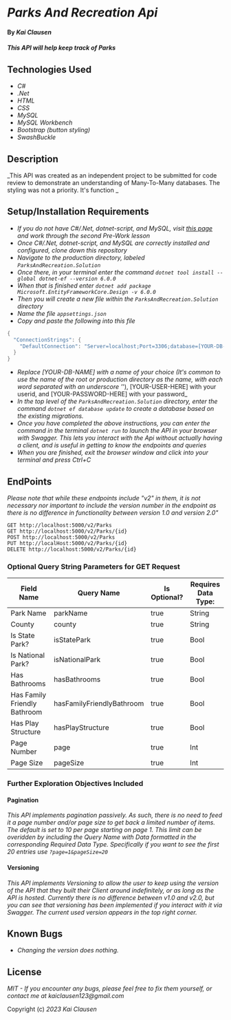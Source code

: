 # _Parks And Recreation Api_

#### By _**Kai Clausen**_

#### _This API will help keep track of Parks_

## Technologies Used

* _C#_
* _.Net_
* _HTML_
* _CSS_
* _MySQL_
* _MySQL Workbench_
* _Bootstrap (button styling)_
* _SwashBuckle_

## Description

_This API was created as an independent project to be submitted for code review to demonstrate an understanding of Many-To-Many databases. The styling was not a priority. It's function _

## Setup/Installation Requirements

* _If you do not have C#/.Net, dotnet-script, and MySQL, visit [this page](https://www.learnhowtoprogram.com/c-and-net) and work through the second Pre-Work lesson_
* _Once C#/.Net, dotnet-script, and MySQL are correctly installed and configured, clone down this repository_
* _Navigate to the production directory, labeled ```ParksAndRecreation.Solution```_
* _Once there, in your terminal enter the command ```dotnet tool install --global dotnet-ef --version 6.0.0```_
* _When that is finished enter ```dotnet add package Microsoft.EntityFrameworkCore.Design -v 6.0.0```_
* _Then you will create a new file within the ```ParksAndRecreation.Solution``` directory_
* _Name the file ```appsettings.json```_
* _Copy and paste the following into this file_

```cs
{
  "ConnectionStrings": {
    "DefaultConnection": "Server=localhost;Port=3306;database=[YOUR-DB-NAME];uid=[YOUR-USER-HERE];pwd=[YOUR-PASSWORD-HERE];"
  }
}
```

* _Replace [YOUR-DB-NAME] with a name of your choice (It's common to use the name of the root or production directory as the name, with each word separated with an underscore '_'), [YOUR-USER-HERE] with your userid, and [YOUR-PASSWORD-HERE] with your password_
* _In the top level of the ```ParksAndRecreation.Solution``` directory, enter the command ```dotnet ef database update``` to create a database based on the existing migrations._
* _Once you have completed the above instructions, you can enter the command in the terminal ```dotnet run``` to launch the API in your browser with Swagger. This lets you interact with the Api without actually having a client, and is useful in getting to know the endpoints and queries_
* _When you are finished, exit the browser window and click into your terminal and press Ctrl+C_

## EndPoints

_Please note that while these endpoints include "v2" in them, it is not necessary nor important to include the version number in the endpoint as there is no difference in functionality between version 1.0 and version 2.0"_
```
GET http://localhost:5000/v2/Parks
GET http://localhost:5000/v2/Parks/{id}
POST http://localhost:5000/v2/Parks
PUT http://localHost:5000/v2/Parks/{id}
DELETE http://localhost:5000/v2/Parks/{id}
```

### Optional Query String Parameters for GET Request

|Field Name                      |Query Name                     | Is Optional?                |Requires Data Type:   |
|--------------------------------|-------------------------------|-----------------------------|----------------------|
|Park Name                       |parkName                       |true                         |String                |
|County                          |county                         |true                         |String                |
|Is State Park?                  |isStatePark                    |true                         |Bool                  |
|Is National Park?               |isNationalPark                 |true                         |Bool                  |
|Has Bathrooms                   |hasBathrooms                   |true                         |Bool                  |
|Has Family Friendly Bathroom    |hasFamilyFriendlyBathroom      |true                         |Bool                  |
|Has Play Structure              |hasPlayStructure               |true                         |Bool                  |
|Page Number                     |page                           |true                         |Int                   |
|Page Size                       |pageSize                       |true                         |Int                   |

### Further Exploration Objectives Included

#### Pagination

_This API implements pagination passively. As such, there is no need to feed it a page number and/or page size to get back a limited number of items. The default is set to 10 per page starting on page 1. This limit can be overidden by including the Query Name with Data formatted in the corresponding Required Data Type. Specifically if you want to see the first 20 entries use ```?page=1&pageSize=20```_

#### Versioning

_This API implements Versioning to allow the user to keep using the version of the API that they built their Client around indefinitely, or as long as the API is hosted. Currently there is no difference between v1.0 and v2.0, but you can see that versioning has been implemented if you interact with it via Swagger. The current used version appears in the top right corner._

## Known Bugs

* _Changing the version does nothing._

## License

_MIT - If you encounter any bugs, please feel free to fix them yourself, or contact me at kaiclausen123@gmail.com_

Copyright (c) _2023_ _Kai Clausen_